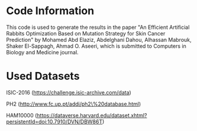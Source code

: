 # Code Information
This code is used to generate the results in the paper "An Efficient Artificial Rabbits Optimization Based on Mutation Strategy for Skin Cancer Prediction" by Mohamed Abd Elaziz, Abdelghani Dahou, Alhassan Mabrouk, Shaker El-Sappagh, Ahmad O. Aseeri, which is submitted to Computers in Biology and Medicine journal.

# Used Datasets
ISIC-2016 (https://challenge.isic-archive.com/data)

PH2 (http://www.fc.up.pt/addi/ph2\%20database.html)

HAM10000 (https://dataverse.harvard.edu/dataset.xhtml?persistentId=doi:10.7910/DVN/DBW86T)